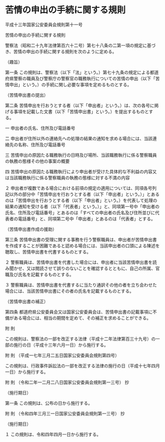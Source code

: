 # 苦情の申出の手続に関する規則

平成十三年国家公安委員会規則第十一号

苦情の申出の手続に関する規則

警察法（昭和二十九年法律第百六十二号）第七十八条の二第一項の規定に基づき、苦情の申出の手続に関する規則を次のように定める。

（趣旨）

第一条 この規則は、警察法（以下「法」という。）第七十九条の規定による都道府県警察の職員及び警察庁の警察官の職務執行についての苦情の申出（以下「苦情申出」という。）の手続に関し必要な事項を定めるものとする。

（苦情申出書の提出）

第二条 苦情申出を行おうとする者（以下「申出者」という。）は、次の各号に掲げる事項を記載した文書（以下「苦情申出書」という。）を提出するものとする。

一 申出者の氏名、住所及び電話番号

二 申出者が住所以外の連絡先への処理の結果の通知を求める場合には、当該連絡先の名称、住所及び電話番号

三 苦情申出の原因たる職務執行の日時及び場所、当該職務執行に係る警察職員の執務の態様その他の事案の概要

四 苦情申出の原因たる職務執行により申出者が受けた具体的な不利益の内容又は当該職務執行に係る警察職員の執務の態様に対する不満の内容

２ 申出者が複数である場合における前項の規定の適用については、同項各号列記以外の部分中「苦情申出を行おうとする者（以下「申出者」という。）」とあるのは「苦情申出を行おうとする者（以下「申出者」という。）を代表して処理の結果の通知を受ける者（以下「代表者」という。）」と、同項第一号中「申出者の氏名、住所及び電話番号」とあるのは「すべての申出者の氏名及び住所並びに代表者の電話番号」と、同項第二号中「申出者」とあるのは「代表者」とする。

（苦情申出書作成の援助）

第三条 苦情申出書の受理に関する事務を行う警察職員は、申出者が苦情申出書を作成することが困難であると認める場合には、当該申出者の口頭による陳述を聴取し、苦情申出書を代書するものとする。

２ 警察職員は、苦情申出書を代書した場合には、申出者に当該苦情申出書を読み聞かせ、又は閲読させて誤りのないことを確認するとともに、自己の所属、官職及び氏名を記載するものとする。

３ 警察職員は、苦情申出書を代書するに当たり通訳その他の者を立ち会わせた場合には、当該苦情申出書にその者の氏名を記載するものとする。

（苦情申出書の補正）

第四条 都道府県公安委員会又は国家公安委員会は、苦情申出書の記載事項に不備がある場合には、相当の期間を定めて、その補正を求めることができる。

附 則

この規則は、警察法の一部を改正する法律（平成十二年法律第百三十九号）の一部の施行の日（平成十三年六月一日）から施行する。

附 則 （平成一七年三月二五日国家公安委員会規則第四号）

この規則は、行政事件訴訟法の一部を改正する法律の施行の日（平成十七年四月一日）から施行する。

附 則 （令和二年一二月二八日国家公安委員会規則第一三号） 抄

（施行期日）

第一条 この規則は、公布の日から施行する。

附 則 （令和四年三月三一日国家公安委員会規則第一三号） 抄

（施行期日）

１ この規則は、令和四年四月一日から施行する。
